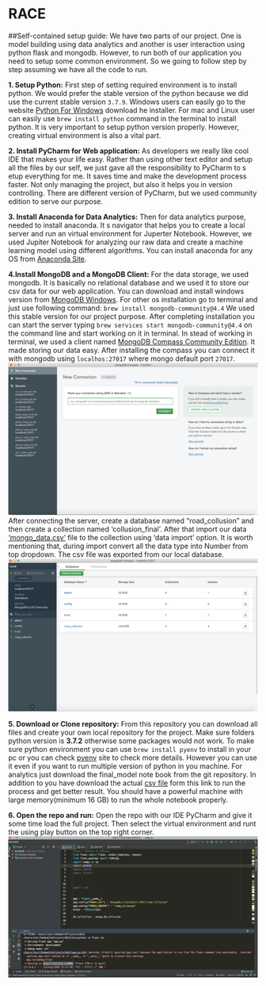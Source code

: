 # RACE
##Self-contained setup guide:
We have two parts of our project. One is model building using data analytics and another is user interaction using python flask and mongodb. However, to run both of our application you need to setup some common environment. So we going to follow step by step assuming we have all the code to run.

**1.	Setup Python:** First step of setting required environment is to install python. 
We would prefer the stable version of the python because we did use the current stable version `3.7.9`. Windows users can easily go 
to the website [Python For Windows](https://www.python.org/downloads/windows) download he installer. For mac and Linux user 
can easily use 
`brew install python` 
command in the terminal to install python. It is very important to setup python version properly. However, creating virtual environment
is also a vital part. 

**2.	Install PyCharm for Web application:** As developers we really like cool 
IDE that makes your life easy. Rather than using other text editor and setup 
all the files by our self, we just gave all the responsibility to PyCharm to s
etup everything for me. It saves time and make the development process faster. 
Not only managing the project, but also it helps you in version controlling. 
There are different version of PyCharm, but we used community edition to serve our purpose.


**3. Install Anaconda for Data Analytics:** Then for data analytics purpose, needed to install anaconda. It s navigator that helps you to create a 
local server and run an virtual environment for Juperter Notebook. However, we used Jupiter Notebook for analyzing our raw data and create a machine learning model
using different algorithms. You can install anaconda for any OS from [Anaconda Site](https://www.anaconda.com/products/individual). 

**4.Install MongoDB and a MongoDB Client:** For the data storage, we used mongodb. It is basically no relational database and we used it to store our csv 
data for our web application. You can download and install windows version from [MongoDB Windows]( https://docs.mongodb.com/manual/tutorial/install-mongodb-on-windows/). For other os installation go to terminal and just use following command:
`brew install mongodb-community@4.4`
We used this stable version for our project purpose. After completing installation you can start the server typing ` brew services start mongodb-community@4.4 ` on the command line and start working on it in terminal.
In stead of working in terminal, we used a client named [MongoDB Compass Community Edition]( https://www.mongodb.com/try/download/compass). It made storing our data easy. After installing the compass you can connect it with mongodb using `localhos:27017` where mongo default port `27017`. 
![mongo1](https://github.com/tasrif60/RACE/blob/master/readme_images/mongo1.png)
After connecting the server, create a database named “road_collusion” and then create a collection named ‘collusion_final’. After that import our data [‘mongo_data.csv’](https://www.dropbox.com/s/36nu3yfjeu108js/mongo_data.csv?dl=0) file to the collection using ‘data import’ option. It is worth mentioning that, during import convert all the data type into Number from top dropdown. The csv file was exported from our local database. 
![mongo1](https://github.com/tasrif60/RACE/blob/master/readme_images/mongo2.png)


**5.	Download or Clone repository:** From this repository you can download all files and create your own local repository for the project. 
Make sure folders python version is **3.7.2** otherwise some packages would not work. To make sure python environment you can use `brew install pyenv` to 
install in your pc or you can check [pyenv]( https://github.com/pyenv/pyenv/wiki) site to check more details. However you can use it even if you want to 
run multiple version of python in you machine. For analytics just download the final_model note book from the git repository. In addition to you have download the actual [csv file](https://www.dropbox.com/s/tksbkn4wvek92by/NCDB_1999_to_2017.csv?dl=0) form this link to run the process and get better result. You should have a powerful machine with large memory(minimum 16 GB) to run the whole notebook properly. 

**6.	Open the repo and run:** Open the repo with our IDE PyCharm and  give it some time load the full project. 
Then select the virtual environment and runt the using play button on the top right corner. 
![mongo1](https://github.com/tasrif60/RACE/blob/master/readme_images/pycharm1.png)


